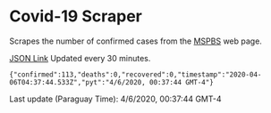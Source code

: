 # Covid-19 Scraper

Scrapes the number of confirmed cases from the [MSPBS](https://www.mspbs.gov.py/covid-19.php) web page.

[JSON Link](https://jmayalag.github.io/covid19-scrape/cases.json)
Updated every 30 minutes.
```
{"confirmed":113,"deaths":0,"recovered":0,"timestamp":"2020-04-06T04:37:44.533Z","pyt":"4/6/2020, 00:37:44 GMT-4"}
```
Last update (Paraguay Time): 4/6/2020, 00:37:44 GMT-4